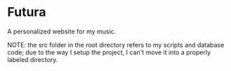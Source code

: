 # Futura

A personalized website for my music. 

NOTE: the src folder in the root directory refers to my scripts and database code; due to the way I setup the project, I can't move it into a properly labeled directory. 
